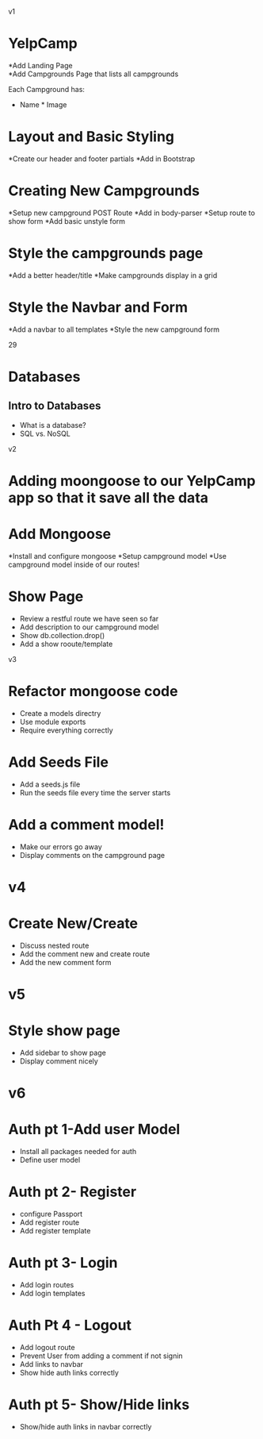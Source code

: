 v1
# YelpCamp
*Add Landing Page	
*Add Campgrounds Page that lists all campgrounds

Each Campground has:
* Name	* Image

# Layout and Basic Styling
*Create our header and footer partials
*Add in Bootstrap

# Creating New Campgrounds
*Setup new campground POST Route
*Add in body-parser
*Setup route to show form
*Add basic unstyle form

# Style the campgrounds page
*Add a better header/title
*Make campgrounds display in a grid

# Style the Navbar and Form
*Add a navbar to all templates
*Style the new campground form

29
# Databases
## Intro to Databases
* What is a database?
* SQL vs. NoSQL

v2
# Adding moongoose to our YelpCamp app so that it save all the data
# Add Mongoose
*Install and configure mongoose
*Setup campground model
*Use campground model inside of our routes!

# Show Page
* Review a restful route we have seen so far
* Add description to our campground model
* Show db.collection.drop()
* Add a show rooute/template

v3
# Refactor mongoose code
* Create a models directry
* Use module exports
* Require everything correctly

# Add Seeds File
* Add a seeds.js file
* Run the seeds file every time the server starts

# Add a comment model!
* Make our errors go away
* Display comments on the campground page

# v4
# Create New/Create
* Discuss nested route
* Add the comment new and create route
* Add the new comment form


# v5
# Style show page
* Add sidebar to show page
* Display comment nicely

# v6
# Auth pt 1-Add user Model
* Install all packages needed for auth
* Define user model

# Auth pt 2- Register
* configure Passport
* Add register route
* Add register template

# Auth pt 3- Login
* Add login routes 
* Add login templates

# Auth Pt 4 - Logout
* Add logout route
* Prevent User from adding a comment if not signin
* Add links to navbar
* Show hide auth links correctly

# Auth pt 5- Show/Hide links
* Show/hide auth links in navbar correctly 